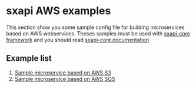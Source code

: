 sxapi AWS examples
==================

This section show you some sample config file for building microservices based 
on AWS webservices. 
Theses samples must be used with 
[sxapi-core framework](https://github.com/startxfr/sxapi-core) and you should
read 
[sxapi-core documentation](https://github.com/startxfr/sxapi-core/tree/master/docs) 

Example list
------------
1. [Sample microservice based on AWS S3](s3/README.md)
2. [Sample microservice based on AWS SQS](sqs/README.md)